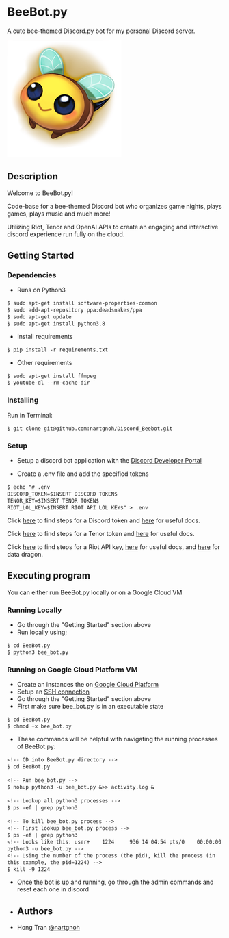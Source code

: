# BeeBot.py

A cute bee-themed Discord.py bot for my personal Discord server.

![BeeBot](SmileBee.png)

## Description

Welcome to BeeBot.py!

Code-base for a bee-themed Discord bot who organizes game nights, plays games, plays music and much more!

Utilizing Riot, Tenor and OpenAI APIs to create an engaging and interactive discord experience run fully on the cloud.

## Getting Started

### Dependencies

* Runs on Python3
```
$ sudo apt-get install software-properties-common
$ sudo add-apt-repository ppa:deadsnakes/ppa
$ sudo apt-get update
$ sudo apt-get install python3.8
```

* Install requirements
```
$ pip install -r requirements.txt
```

* Other requirements
```
$ sudo apt-get install ffmpeg
$ youtube-dl --rm-cache-dir
```

### Installing

Run in Terminal:
```
$ git clone git@github.com:nartgnoh/Discord_Beebot.git
```

### Setup

* Setup a discord bot application with the [Discord Developer Portal](https://discord.com/developers/applications)

* Create a .env file and add the specified tokens
```
$ echo "# .env
DISCORD_TOKEN=$INSERT DISCORD TOKEN$
TENOR_KEY=$INSERT TENOR TOKEN$
RIOT_LOL_KEY=$INSERT RIOT API LOL KEY$" > .env
```
Click [here](https://discord.com/developers/applications/) to find steps for a Discord token and [here](https://discordpy.readthedocs.io/en/stable/api.html) for useful docs.

Click [here](https://tenor.com/gifapi) to find steps for a Tenor token and [here](https://tenor.com/gifapi/documentation) for useful docs.

Click [here](https://developer.riotgames.com/) to find steps for a Riot API key, [here](https://developer.riotgames.com/apis) for useful docs, and [here](https://developer.riotgames.com/docs/lol) for data dragon.

## Executing program

You can either run BeeBot.py locally or on a Google Cloud VM

### Running Locally

* Go through the "Getting Started" section above
* Run locally using;
```
$ cd BeeBot.py
$ python3 bee_bot.py
```

### Running on Google Cloud Platform VM

* Create an instances the on [Google Cloud Platform](https://console.cloud.google.com/compute/instances)
* Setup an [SSH connection](https://docs.github.com/en/authentication/connecting-to-github-with-ssh)
* Go through the "Getting Started" section above
* First make sure bee_bot.py is in an executable state
```
$ cd BeeBot.py
$ chmod +x bee_bot.py
```
* These commands will be helpful with navigating the running processes of BeeBot.py:
```
<!-- CD into BeeBot.py directory -->
$ cd BeeBot.py

<!-- Run bee_bot.py -->
$ nohup python3 -u bee_bot.py &>> activity.log &

<!-- Lookup all python3 processes -->
$ ps -ef | grep python3

<!-- To kill bee_bot.py process -->
<!-- First lookup bee_bot.py process -->
$ ps -ef | grep python3
<!-- Looks like this: user+    1224     936 14 04:54 pts/0    00:00:00 python3 -u bee_bot.py -->
<!-- Using the number of the process (the pid), kill the process (in this example, the pid=1224) -->
$ kill -9 1224
```
* Once the bot is up and running, go through the admin commands and reset each one in discord
  
* ## Authors

* Hong Tran [@nartgnoh](https://github.com/nartgnoh)
